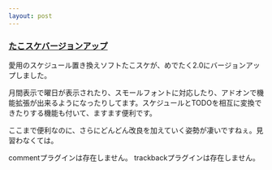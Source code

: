```yaml
---
layout: post
---
```

<h3><a href="http://www.t2bp.com/palmware/TakoSche/">たこスケバージョンアップ</a></h3>
<p>愛用のスケジュール置き換えソフトたこスケが、めでたく2.0にバージョンアップしました。</p>
<p>月間表示で曜日が表示されたり、スモールフォントに対応したり、アドオンで機能拡張が出来るようになったりしてます。スケジュールとTODOを相互に変換できたりする機能も付いて、ますます便利です。</p>
<p>ここまで便利なのに、さらにどんどん改良を加えていく姿勢が凄いですねぇ。見習わなくては。</p>
<p><span class="error">commentプラグインは存在しません。</span> <span class="error">trackbackプラグインは存在しません。</span> </p>
